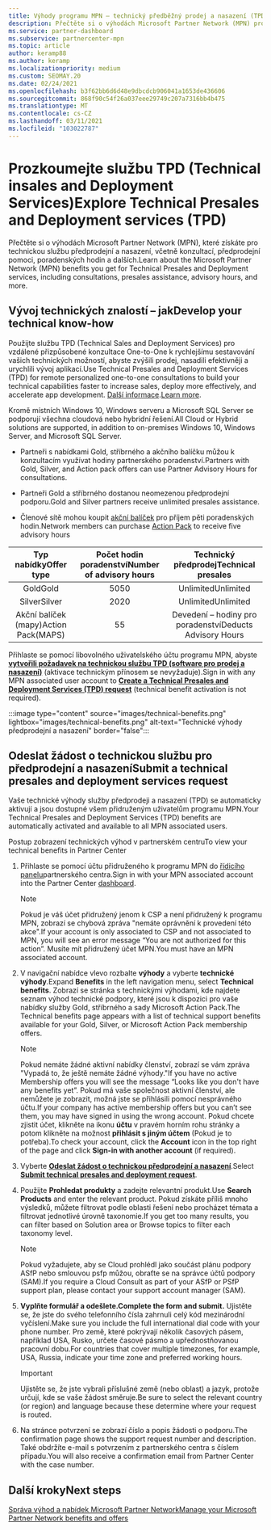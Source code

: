 ```yaml
---
title: Výhody programu MPN – technický předběžný prodej a nasazení (TPD)
description: Přečtěte si o výhodách Microsoft Partner Network (MPN) pro technické služby před prodejem a nasazením (TPD).
ms.service: partner-dashboard
ms.subservice: partnercenter-mpn
ms.topic: article
author: keramp88
ms.author: keramp
ms.localizationpriority: medium
ms.custom: SEOMAY.20
ms.date: 02/24/2021
ms.openlocfilehash: b3f62bb6d6d48e9dbcdcb906041a1653de436606
ms.sourcegitcommit: 868f90c54f26a037eee29749c207a7316bb4b475
ms.translationtype: MT
ms.contentlocale: cs-CZ
ms.lasthandoff: 03/11/2021
ms.locfileid: "103022787"
---
```

# <a name="explore-technical-presales-and-deployment-services-tpd"></a><span data-ttu-id="a2cc7-103">Prozkoumejte službu TPD (Technical insales and Deployment Services)</span><span class="sxs-lookup"><span data-stu-id="a2cc7-103">Explore Technical Presales and Deployment services (TPD)</span></span> 

<span data-ttu-id="a2cc7-104">Přečtěte si o výhodách Microsoft Partner Network (MPN), které získáte pro technickou službu předprodejní a nasazení, včetně konzultací, předprodejní pomoci, poradenských hodin a dalších.</span><span class="sxs-lookup"><span data-stu-id="a2cc7-104">Learn about the Microsoft Partner Network (MPN) benefits you get for Technical Presales and Deployment services, including consultations, presales assistance, advisory hours, and more.</span></span>

## <a name="develop-your-technical-know-how"></a><span data-ttu-id="a2cc7-105">Vývoj technických znalostí – jak</span><span class="sxs-lookup"><span data-stu-id="a2cc7-105">Develop your technical know-how</span></span>

<span data-ttu-id="a2cc7-106">Použijte službu TPD (Technical Sales and Deployment Services) pro vzdálené přizpůsobené konzultace One-to-One k rychlejšímu sestavování vašich technických možností, abyste zvýšili prodej, nasadili efektivněji a urychlili vývoj aplikací.</span><span class="sxs-lookup"><span data-stu-id="a2cc7-106">Use Technical Presales and Deployment Services (TPD) for remote personalized one-to-one consultations to build your technical capabilities faster to increase sales, deploy more effectively, and accelerate app development.</span></span> <span data-ttu-id="a2cc7-107">[Další informace](https://aka.ms/TPD).</span><span class="sxs-lookup"><span data-stu-id="a2cc7-107">[Learn more](https://aka.ms/TPD).</span></span>

<span data-ttu-id="a2cc7-108">Kromě místních Windows 10, Windows serveru a Microsoft SQL Server se podporují všechna cloudová nebo hybridní řešení.</span><span class="sxs-lookup"><span data-stu-id="a2cc7-108">All Cloud or Hybrid solutions are supported, in addition to on-premises Windows 10, Windows Server, and Microsoft SQL Server.</span></span> 

- <span data-ttu-id="a2cc7-109">Partneři s nabídkami Gold, stříbrného a akčního balíčku můžou k konzultacím využívat hodiny partnerského poradenství.</span><span class="sxs-lookup"><span data-stu-id="a2cc7-109">Partners with Gold, Silver, and Action pack offers can use Partner Advisory Hours for consultations.</span></span> 

- <span data-ttu-id="a2cc7-110">Partneři Gold a stříbrného dostanou neomezenou předprodejní podporu.</span><span class="sxs-lookup"><span data-stu-id="a2cc7-110">Gold and Silver partners receive unlimited presales assistance.</span></span> 

- <span data-ttu-id="a2cc7-111">Členové sítě mohou koupit [akční balíček](https://partner.microsoft.com/membership/action-pack) pro příjem pěti poradenských hodin.</span><span class="sxs-lookup"><span data-stu-id="a2cc7-111">Network members can  purchase [Action Pack](https://partner.microsoft.com/membership/action-pack) to receive five advisory hours</span></span>  

|     <span data-ttu-id="a2cc7-112">Typ nabídky</span><span class="sxs-lookup"><span data-stu-id="a2cc7-112">Offer type</span></span>    | <span data-ttu-id="a2cc7-113">Počet hodin poradenství</span><span class="sxs-lookup"><span data-stu-id="a2cc7-113">Number of advisory hours</span></span> |   <span data-ttu-id="a2cc7-114">Technický předprodej</span><span class="sxs-lookup"><span data-stu-id="a2cc7-114">Technical presales</span></span>   |
|:-----------------:|:------------------------:|:----------------------:|
|        <span data-ttu-id="a2cc7-115">Gold</span><span class="sxs-lookup"><span data-stu-id="a2cc7-115">Gold</span></span>       |            <span data-ttu-id="a2cc7-116">50</span><span class="sxs-lookup"><span data-stu-id="a2cc7-116">50</span></span>            |        <span data-ttu-id="a2cc7-117">Unlimited</span><span class="sxs-lookup"><span data-stu-id="a2cc7-117">Unlimited</span></span>       |
|       <span data-ttu-id="a2cc7-118">Silver</span><span class="sxs-lookup"><span data-stu-id="a2cc7-118">Silver</span></span>      |            <span data-ttu-id="a2cc7-119">20</span><span class="sxs-lookup"><span data-stu-id="a2cc7-119">20</span></span>            |        <span data-ttu-id="a2cc7-120">Unlimited</span><span class="sxs-lookup"><span data-stu-id="a2cc7-120">Unlimited</span></span>       |
| <span data-ttu-id="a2cc7-121">Akční balíček (mapy)</span><span class="sxs-lookup"><span data-stu-id="a2cc7-121">Action Pack(MAPS)</span></span> |             <span data-ttu-id="a2cc7-122">5</span><span class="sxs-lookup"><span data-stu-id="a2cc7-122">5</span></span>            | <span data-ttu-id="a2cc7-123">Devedení – hodiny pro poradenství</span><span class="sxs-lookup"><span data-stu-id="a2cc7-123">Deducts Advisory Hours</span></span> |

<span data-ttu-id="a2cc7-124">Přihlaste se pomocí libovolného uživatelského účtu programu MPN, abyste **[vytvořili požadavek na technickou službu TPD (software pro prodej a nasazení)](https://partner.microsoft.com/dashboard/mpn/membership/benefits/technical/createadvisoryhours-servicerequest)** (aktivace technickým přínosem se nevyžaduje).</span><span class="sxs-lookup"><span data-stu-id="a2cc7-124">Sign in with any MPN associated user account to **[Create a Technical Presales and Deployment Services (TPD) request](https://partner.microsoft.com/dashboard/mpn/membership/benefits/technical/createadvisoryhours-servicerequest)** (technical benefit activation is not required).</span></span>

:::image type="content" source="images/technical-benefits.png" lightbox="images/technical-benefits.png" alt-text="Technické výhody předprodejní a nasazení" border="false":::

## <a name="submit-a-technical-presales-and-deployment-services-request"></a><span data-ttu-id="a2cc7-126">Odeslat žádost o technickou službu pro předprodejní a nasazení</span><span class="sxs-lookup"><span data-stu-id="a2cc7-126">Submit a technical presales and deployment services request</span></span> 

<span data-ttu-id="a2cc7-127">Vaše technické výhody služby předprodeji a nasazení (TPD) se automaticky aktivují a jsou dostupné všem přidruženým uživatelům programu MPN.</span><span class="sxs-lookup"><span data-stu-id="a2cc7-127">Your Technical Presales and Deployment Services (TPD) benefits are automatically activated and available to all MPN associated users.</span></span> 

<span data-ttu-id="a2cc7-128">Postup zobrazení technických výhod v partnerském centru</span><span class="sxs-lookup"><span data-stu-id="a2cc7-128">To view your technical benefits in Partner Center</span></span>

1. <span data-ttu-id="a2cc7-129">Přihlaste se pomocí účtu přidruženého k programu MPN do [řídicího panelu](https://partner.microsoft.com/dashboard)partnerského centra.</span><span class="sxs-lookup"><span data-stu-id="a2cc7-129">Sign in with your MPN associated account into the Partner Center [dashboard](https://partner.microsoft.com/dashboard).</span></span> 

   > [!NOTE]
   > <span data-ttu-id="a2cc7-130">Pokud je váš účet přidružený jenom k CSP a není přidružený k programu MPN, zobrazí se chybová zpráva "nemáte oprávnění k provedení této akce".</span><span class="sxs-lookup"><span data-stu-id="a2cc7-130">If your account is only associated to CSP and not associated to MPN, you will see an error message “You are not authorized for this action”.</span></span> <span data-ttu-id="a2cc7-131">Musíte mít přidružený účet MPN.</span><span class="sxs-lookup"><span data-stu-id="a2cc7-131">You must have an MPN associated account.</span></span>

2. <span data-ttu-id="a2cc7-132">V navigační nabídce vlevo rozbalte **výhody** a vyberte **technické výhody**.</span><span class="sxs-lookup"><span data-stu-id="a2cc7-132">Expand **Benefits** in the left navigation menu, select **Technical benefits**.</span></span> <span data-ttu-id="a2cc7-133">Zobrazí se stránka s technickými výhodami, kde najdete seznam výhod technické podpory, které jsou k dispozici pro vaše nabídky služby Gold, stříbrného a sady Microsoft Action Pack.</span><span class="sxs-lookup"><span data-stu-id="a2cc7-133">The Technical benefits page appears with a list of technical support benefits available for your Gold, Silver, or Microsoft Action Pack membership offers.</span></span> 

   > [!NOTE]
   > <span data-ttu-id="a2cc7-134">Pokud nemáte žádné aktivní nabídky členství, zobrazí se vám zpráva "Vypadá to, že ještě nemáte žádné výhody."</span><span class="sxs-lookup"><span data-stu-id="a2cc7-134">If you have no active Membership offers you will see the message “Looks like you don't have any benefits yet”.</span></span> <span data-ttu-id="a2cc7-135">Pokud má vaše společnost aktivní členství, ale nemůžete je zobrazit, možná jste se přihlásili pomocí nesprávného účtu.</span><span class="sxs-lookup"><span data-stu-id="a2cc7-135">If your company has active membership offers but you can’t see them, you may have signed in using the wrong account.</span></span> <span data-ttu-id="a2cc7-136">Pokud chcete zjistit účet, klikněte na ikonu **účtu** v pravém horním rohu stránky a potom klikněte na možnost **přihlásit s jiným účtem** (Pokud je to potřeba).</span><span class="sxs-lookup"><span data-stu-id="a2cc7-136">To check your account, click the **Account** icon in the top right of the page and click **Sign-in with another account** (if required).</span></span>

3. <span data-ttu-id="a2cc7-137">Vyberte **[Odeslat žádost o technickou předprodejní a nasazení](https://partner.microsoft.com/dashboard/mpn/membership/benefits/technical/createadvisoryhours-servicerequest)**.</span><span class="sxs-lookup"><span data-stu-id="a2cc7-137">Select **[Submit technical presales and deployment request](https://partner.microsoft.com/dashboard/mpn/membership/benefits/technical/createadvisoryhours-servicerequest)**.</span></span>

4. <span data-ttu-id="a2cc7-138">Použijte **Prohledat produkty** a zadejte relevantní produkt.</span><span class="sxs-lookup"><span data-stu-id="a2cc7-138">Use **Search Products** and enter the relevant product.</span></span> <span data-ttu-id="a2cc7-139">Pokud získáte příliš mnoho výsledků, můžete filtrovat podle oblasti řešení nebo procházet témata a filtrovat jednotlivé úrovně taxonomie.</span><span class="sxs-lookup"><span data-stu-id="a2cc7-139">If you get too many results, you can filter based on Solution area or Browse topics to filter each taxonomy level.</span></span>

   > [!NOTE]
   > <span data-ttu-id="a2cc7-140">Pokud vyžadujete, aby se Cloud prohlédl jako součást plánu podpory ASfP nebo smlouvou psfp můžou, obraťte se na správce účtů podpory (SAM).</span><span class="sxs-lookup"><span data-stu-id="a2cc7-140">If you require a Cloud Consult as part of your ASfP or PSfP support plan, please contact your support account manager (SAM).</span></span>

5. <span data-ttu-id="a2cc7-141">**Vyplňte formulář a odešlete.**</span><span class="sxs-lookup"><span data-stu-id="a2cc7-141">**Complete the form and submit.**</span></span> <span data-ttu-id="a2cc7-142">Ujistěte se, že jste do svého telefonního čísla zahrnuli celý kód mezinárodní vyčíslení.</span><span class="sxs-lookup"><span data-stu-id="a2cc7-142">Make sure you include the full international dial code with your phone number.</span></span> <span data-ttu-id="a2cc7-143">Pro země, které pokrývají několik časových pásem, například USA, Rusko, určete časové pásmo a upřednostňovanou pracovní dobu.</span><span class="sxs-lookup"><span data-stu-id="a2cc7-143">For countries that cover multiple timezones,  for example, USA, Russia, indicate your time zone and preferred working hours.</span></span>

   > [!IMPORTANT]
   > <span data-ttu-id="a2cc7-144">Ujistěte se, že jste vybrali příslušné země (nebo oblast) a jazyk, protože určují, kde se vaše žádost směruje.</span><span class="sxs-lookup"><span data-stu-id="a2cc7-144">Be sure to select the relevant country (or region) and language because these determine where your request is routed.</span></span>

6. <span data-ttu-id="a2cc7-145">Na stránce potvrzení se zobrazí číslo a popis žádosti o podporu.</span><span class="sxs-lookup"><span data-stu-id="a2cc7-145">The confirmation page shows the support request number and description.</span></span> <span data-ttu-id="a2cc7-146">Také obdržíte e-mail s potvrzením z partnerského centra s číslem případu.</span><span class="sxs-lookup"><span data-stu-id="a2cc7-146">You will also receive a confirmation email from Partner Center with the case number.</span></span>

## <a name="next-steps"></a><span data-ttu-id="a2cc7-147">Další kroky</span><span class="sxs-lookup"><span data-stu-id="a2cc7-147">Next steps</span></span>

[<span data-ttu-id="a2cc7-148">Správa výhod a nabídek Microsoft Partner Network</span><span class="sxs-lookup"><span data-stu-id="a2cc7-148">Manage your Microsoft Partner Network benefits and offers</span></span>](manage-your-partner-network-benefits.md)
